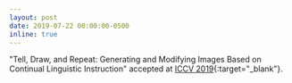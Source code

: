 ```yaml
---
layout: post
date: 2019-07-22 00:00:00-0500
inline: true
---
```


"Tell, Draw, and Repeat: Generating and Modifying Images Based on Continual Linguistic Instruction" accepted at [ICCV 2019](http://iccv2019.thecvf.com/){:target="\_blank"}.

